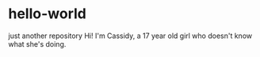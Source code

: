 # hello-world
just another repository
Hi! I'm Cassidy, a 17 year old girl who doesn't know what she's doing.
